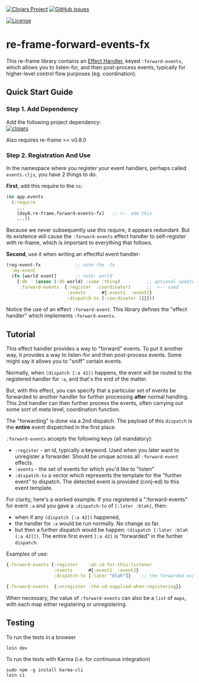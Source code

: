 <!-- [![CI](https://github.com/day8/re-frame-forward-events-fx/workflows/ci/badge.svg)](https://github.com/day8/re-frame-forward-events-fx/actions?workflow=ci)
[![CD](https://github.com/day8/re-frame-forward-events-fx/workflows/cd/badge.svg)](https://github.com/day8/re-frame-forward-events-fx/actions?workflow=cd)
[![GitHub tag (latest by date)](https://img.shields.io/github/v/tag/day8/re-frame-forward-events-fx?style=flat)](https://github.com/day8/re-frame-forward-events-fx/tags) -->
[![Clojars Project](https://img.shields.io/clojars/v/day8.re-frame/forward-events-fx?style=for-the-badge&logo=clojure&logoColor=fff)](https://clojars.org/day8.re-frame/forward-events-fx)
[![GitHub issues](https://img.shields.io/github/issues-raw/day8/re-frame-forward-events-fx?style=for-the-badge&logo=github)](https://github.com/day8/re-frame-forward-events-fx/issues)
<!-- [![GitHub pull requests](https://img.shields.io/github/issues-pr/day8/re-frame-forward-events-fx?style=for-the-badge&logo=github)](https://github.com/day8/re-frame-forward-events-fx/pulls) -->
[![License](https://img.shields.io/github/license/day8/re-frame-forward-events-fx?style=for-the-badge)](license.txt)
<!--
[![Sample Project](https://img.shields.io/badge/project-example-ff69b4.svg)](https://github.com/day8/re-frame-forward-events-fx/sample)
-->

# re-frame-forward-events-fx

This re-frame library contains an [Effect Handler](https://github.com/day8/re-frame/tree/develop/docs),
keyed `:forward-events`, which allows you to listen-for, and then post-process events, typically for higher-level
control flow purposes (eg. coordination).

## Quick Start Guide

### Step 1. Add Dependency

Add the following project dependency:  <br> 
[![clojars](https://img.shields.io/clojars/v/day8.re-frame/forward-events-fx?style=for-the-badge&logo=clojure&logoColor=fff)](https://clojars.org/day8.re-frame/forward-events-fx)

Also requires re-frame >= v0.8.0

### Step 2. Registration And Use

In the namespace where you register your event handlers, perhaps called `events.cljs`, you have 2 things to do.

**First**, add this require to the `ns`:
```clj
(ns app.events
  (:require
    ...
    [day8.re-frame.forward-events-fx]   ;; <-- add this
    ...))
```


Because we never subsequently use this require, it
appears redundant.  But its existence will cause the `:forward-events` effect
handler to self-register with re-frame, which is important
to everything that follows.

**Second**, use it when writing an effectful event handler:
```clj
(reg-event-fx             ;; note the -fx
  :my-event
  (fn [world event]       ;; note: world
    {:db   (assoc (:db world) :some :thing)          ;; optional update to db
     :forward-events  {:register  :coordinator1      ;;  <-- used
                       :events      #{:event1  :event2}
                       :dispatch-to [:coordinator 1]}}))
```

Notice the use of an effect `:forward-event`.  This library defines the "effect handler" which implements `:forward-events`.

## Tutorial

This effect handler provides a way to "forward" events. To put it another way,
it provides a way to listen-for and then post-process events. Some might say it allows you to "sniff" certain events.

Normally, when `(dispatch [:a 42])` happens, the event will be routed to
the registered handler for `:a`, and that's the end of the matter.

But, with this effect, you can specify that a particular set of events be
forwarded to another handler for further processing __after__ normal handling.
This 2nd handler can then further process the events, often carrying out
some sort of meta level, coordination function.

The "forwarding" is done via a 2nd dispatch. The payload of this `dispatch`
is the __entire__ event dispatched in the first place.

`:forward-events` accepts the following keys (all mandatory):
  - `:register` - an id, typically a keyword. Used when you later want to unregister a forwarder. Should be unique across all `:forward-event` effects.
  - `:events` - the set of events for which you'd like to "listen"
  - `:dispatch-to` a vector which represents the template for the "further event" to dispatch.  The
    detected event is provided (conj-ed) to this event template.

For clarity, here's a worked example. If you registered a ":forward-events" for event `:a`  and you gave a `:dispatch-to` of `[:later :blah]`, then:
  - when if any `(dispatch [:a 42])` happened,
  - the handler for `:a` would be run normally. No change so far.
  - but then a further dispatch would be happen:  `(dispatch [:later :blah [:a 42]])`. The entire first event `[:a 42]` is "forwarded" in the further `dispatch`.

Examples of use:
```clj
{:forward-events {:register    :an-id-for-this-listener
                  :events      #{:event1  :event2}
                  :dispatch-to [:later "blah"]}    ;; the forwarded event is conj to the end of this event vec
```

```clj
{:forward-events  {:unregister :the-id-supplied-when-registering}}
```

When necessary, the value of `:forward-events` can also be a `list` of `maps`,
with each map either registering or unregistering.

## Testing

To run the tests in a browser

```
lein dev
```

To run the tests with Karma (i.e. for continuous integration)

```
sudo npm -g install karma-cli
lein ci
```

